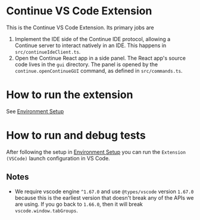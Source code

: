 # Continue VS Code Extension

This is the Continue VS Code Extension. Its primary jobs are

1. Implement the IDE side of the Continue IDE protocol, allowing a Continue server to interact natively in an IDE. This happens in `src/continueIdeClient.ts`.
2. Open the Continue React app in a side panel. The React app's source code lives in the `gui` directory. The panel is opened by the `continue.openContinueGUI` command, as defined in `src/commands.ts`.

# How to run the extension

See [Environment Setup](../../CONTRIBUTING.md#environment-setup)

# How to run and debug tests

After following the setup in [Environment Setup](../../CONTRIBUTING.md#environment-setup) you can run the `Extension (VSCode)` launch configuration in VS Code.

## Notes

- We require vscode engine `^1.67.0` and use `@types/vscode` version `1.67.0` because this is the earliest version that doesn't break any of the APIs we are using. If you go back to `1.66.0`, then it will break `vscode.window.tabGroups`.

